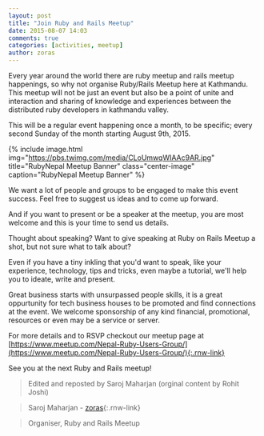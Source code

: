 ```yaml
---
layout: post
title: "Join Ruby and Rails Meetup"
date: 2015-08-07 14:03
comments: true
categories: [activities, meetup]
author: zoras
---
```


Every year around the world there are ruby meetup and rails meetup happenings, so why not organise Ruby/Rails Meetup here at Kathmandu. This meetup will not be just an event but also be a point of unite and interaction and sharing of knowledge and experiences between the distributed ruby developers in kathmandu valley.

This will be a regular event happening once a month, to be specific; every second Sunday of the month starting August 9th, 2015.

{% include image.html
     img="https://pbs.twimg.com/media/CLoUmwqWIAAc9AR.jpg"
     title="RubyNepal Meetup Banner"
     class="center-image"
     caption="RubyNepal Meetup Banner" %}

We want a lot of people and groups to be engaged to make this event success. Feel free to suggest us ideas and to come up forward.

And if you want to present or be a speaker at the meetup, you are most welcome and this is your time to send us details.

Thought about speaking? Want to give speaking at Ruby on Rails Meetup a shot, but not sure what to talk about?

Even if you have a tiny inkling that you'd want to speak, like your experience, technology, tips and tricks, even maybe a tutorial, we'll help you to ideate, write and present.

Great business starts with unsurpassed people skills, it is a great oppurtunity for tech business houses to be promoted and find connections at the event. We welcome sponsorship of any kind financial, promotional, resources or even may be a service or server.

For more details and to RSVP checkout our meetup page at [https://www.meetup.com/Nepal-Ruby-Users-Group/](https://www.meetup.com/Nepal-Ruby-Users-Group/){:.rnw-link}

See you at the next Ruby and Rails meetup!

> Edited and reposted by Saroj Maharjan (orginal content by Rohit Joshi)

> Saroj Maharjan - [zoras](https://twitter.com/zoraslapen){:.rnw-link}

> Organiser, Ruby and Rails Meetup
